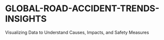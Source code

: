 # GLOBAL-ROAD-ACCIDENT-TRENDS-INSIGHTS
Visualizing Data to Understand Causes, Impacts, and Safety Measures
